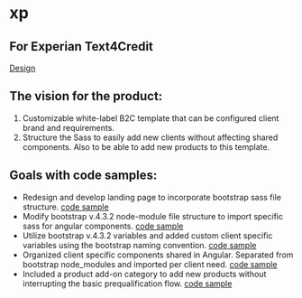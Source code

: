 # xp

## For Experian Text4Credit
[Design](https://jeoffreybatangan.design/experian-bis-text4credit)

## The vision for the product: 
1. Customizable white-label B2C template that can be configured client brand and requirements.
2. Structure the Sass to easily add new clients without affecting shared components. Also to be able to add new products to this template.

## Goals with code samples: 
* Redesign and develop landing page to incorporate bootstrap sass file structure. [code sample](https://github.com/mrjeoffrey/xp/tree/master/template/clients/loanme/sass)
* Modify bootstrap v.4.3.2 node-module file structure to import specific sass for angular components. [code sample](https://github.com/mrjeoffrey/xp/blob/master/template/clients/loanme/styles.scss)
* Utilize bootstrap v.4.3.2 variables and added custom client specific variables using the bootstrap naming convention. [code sample](https://github.com/mrjeoffrey/xp/blob/master/template/clients/loanme/sass/variables.scss)
* Organized client specific components shared in Angular. Separated from bootstrap node_modules and imported per client need. [code sample](https://github.com/mrjeoffrey/xp/tree/master/template/sass-global/components)
* Included a product add-on category to add new products without interrupting the basic prequalification flow. [code sample](https://github.com/mrjeoffrey/xp/tree/master/template/sass-global/addons)
